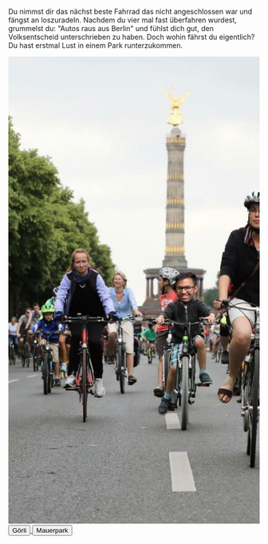 Du nimmst dir das nächst beste Fahrrad das nicht angeschlossen war und fängst an loszuradeln.
Nachdem du vier mal fast überfahren wurdest, grummelst du: "Autos raus aus Berlin" und fühlst dich gut, den Volksentscheid unterschrieben zu haben.
Doch wohin fährst du eigentlich? Du hast erstmal Lust in einem Park runterzukommen.

<img src="img/fahrrad.jpeg">

<a href="/behnam.github.io/görli">
<button>Görli</button>
</a>
<a href="/behnam.github.io/mauerpark">
<button>Mauerpark</button>
</a>